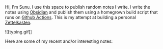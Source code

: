 Hi, I'm Sunu. I use this space to publish random notes I write. I write the notes 
using [Obsidian](https://obsidian.md/) and publish them using a homegrown build script
that runs on [Github Actions](https://github.com/sunu/public-notes/actions). This is my
attempt at building a personal [Zettelkasten](https://en.wikipedia.org/wiki/Zettelkasten).

![[typing.gif]]

Here are some of my recent and/or interesting notes: